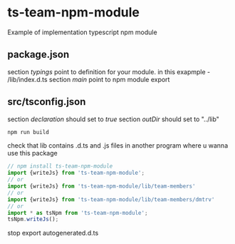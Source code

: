 # ts-team-npm-module
Example of implementation typescript npm module

## package.json

section *typings* point to definition for your module.
in this exapmple - /lib/index.d.ts
section *main* point to npm module export

## src/tsconfig.json

section *declaration* should set to *true*
section *outDir* should set to "../lib"  

```javascript 
npm run build
```
check that lib contains .d.ts and .js files
in another program where u wanna use this package
```javascript
// npm install ts-team-npm-module
import {writeJs} from 'ts-team-npm-module';
// or
import {writeJs} from 'ts-team-npm-module/lib/team-members'
// or
import {writeJs} from 'ts-team-npm-module/lib/team-members/dmtrv'
// or 
import * as tsNpm from 'ts-team-npm-module';
tsNpm.writeJs();
```

stop export autogenerated.d.ts
